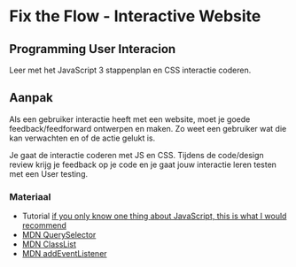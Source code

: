 # Fix the Flow - Interactive Website

## Programming User Interacion

Leer met het JavaScript 3 stappenplan en CSS interactie coderen.

## Aanpak

Als een gebruiker interactie heeft met een website, moet je goede feedback/feedforward ontwerpen en maken. Zo weet een gebruiker wat die kan verwachten en of de actie gelukt is. 

Je gaat de interactie coderen met JS en CSS. Tijdens de code/design review krijg je feedback op je code en je gaat jouw interactie leren testen met een User testing.


### Materiaal

- Tutorial  [if you only know one thing about JavaScript, this is what I would recommend](https://css-tricks.com/video-screencasts/150-hey-designers-know-one-thing-javascript-recommend/)
- [MDN QuerySelector](https://developer.mozilla.org/en-US/docs/Web/API/Document/querySelector)
- [MDN ClassList](https://developer.mozilla.org/en-US/docs/Web/API/Element/classList) 
- [MDN addEventListener](https://developer.mozilla.org/en-US/docs/Web/API/EventTarget/addEventListener)


<!--

## JavaScript en Interactie (Donderdag)

_In de workshop S01W1-07-JS-en-Interactie wordt uitgelegd wat je moet doen._

De afgelopen dagen hebben we ons ondergedompeld in HTML en CSS. Maar er is nog een belangrijke taal voor een frontender: JavaScript. Een programmeertaal die we als derde laag op het Web kunnen inzetten. Nadat we ons fundament in gestructureerde HTML hebben opgezet, en met CSS de browser een aantal hints hebben gegeven, kunnen we met JavaScript (JS) in veel gevallen nog extra functionaliteit en interactie toevoegen.

HTML, CSS en JS hebben alledrie andere regels, omdat het totaal verschillende talen zijn. Als je in HTML en CSS per ongeluk een tikfout maakt, negeert een browser die vaak, en gaat die gewoon door met de rest van de pagina. In JS gaat het bij een tikfout iets sneller mis. Zodra de browser een fout in JS tegenkomt, wordt de rest niet meer uitgevoerd.

### Aanpak

We gaan net als dinsdag via de developer tools in je browser kort met JS spelen. Net als dat je de live DOM (Document Object Model) en styling kunt inspecteren en veranderen, kun je ook JS interactief uitvoeren op een webpagina.

### Individuele opdrachten

1. Open de developer tools op bijvoorbeeld je visitekaartje, door een element te inspecteren met je rechtermuisknop.

<img src="https://github.com/user-attachments/assets/bffe3e9e-bb70-4f9b-8b02-f9727b7dbc9c" width="400">

2. Ga naar het tabblad _Console_ in je developer tools, waar je JavaScript kunt typen.

<img width="600" alt="image" src="https://github.com/user-attachments/assets/20759257-fd67-46f8-b02f-377df64abca7">

Dit zijn screenshots uit Firefox. De interface verschilt iets per browser, maar allemaal hebben ze een Console met vergelijkbare functionaliteit.

3. JavaScript is goed in rekenen. Probeer bijvoorbeeld eens twee getallen op te tellen, door `5 + 9` in te typen in je _Console_, gevolgd door een Enter.

<img width="487" alt="image" src="https://github.com/user-attachments/assets/14a8e361-1a27-4c3a-a297-16ac6353a948">

Gaaf, misschien wel je eerste stukje JavaScript ooit!

4. Probeer eens `'5' + '9'` uit te voeren..

<img width="358" alt="image" src="https://github.com/user-attachments/assets/4eed8bce-becb-475b-b5ce-5f98103c6c92">

Blijkbaar doet JavaScript verschillende dingen met getallen (_Numbers_) en tekst (_Strings_). Voor nu niet heel relevant, maar dit is één van de regels binnen JavaScript.

5. Wat gebeurt er als we per ongeluk—of expres—iets verkeerd doen? Wat als we `vijf + negen` uitvoeren? Of gewoon `bladiebloep`?

<img width="389" alt="image" src="https://github.com/user-attachments/assets/dbe15c7b-afeb-438d-8f5f-491192c894f1">

Dan krijgen we een foutmelding van JavaScript, omdat dit onbekende termen zijn. Dit gaat vast nog vaker gebeuren, en er is altijd een (soms frustrerende) verklaring voor. Voor nu gaan we door met leukere dingen.

6. Voer `document.body` uit in de Console.

<img width="387" alt="image" src="https://github.com/user-attachments/assets/7457f8d7-5b92-4efb-9fa6-66a8fdbb0a0e">

Je krijgt nu een _referentie_ naar het `<body>` element uit je pagina. Blijkbaar is dit iets speciaals. Met JavaScript kun je het Document Object Model (DOM) vragen stellen, dingen laten doen, of veranderen.

7. Voer `document.Body` uit in de Console.

<img width="382" alt="image" src="https://github.com/user-attachments/assets/1dac7155-857e-43c8-a07b-41a9bfb35596">

Die is “undefined”, dus blijkbaar is het in JavaScript belangrijk dat je goed let op hoofdletters en kleine letters. Een tikfout is snel gemaakt, en ook voor een _undefined_ is altijd een verklaring.

8. Voer `document.querySelector('body')` uit in de Console.

<img width="356" alt="image" src="https://github.com/user-attachments/assets/de618876-bfa9-4961-a637-01f2b2d15a81">

Dit is dus een andere manier om een referentie naar ons `<body>` element te krijgen, maar eentje die veel flexibeler is. Met `document.querySelector()` kun je elke CSS selector gebruiken om een element op te zoeken.

9. Probeer een andere CSS selector uit, bijvoorbeeld door `document.querySelector('h1')` uit te voeren. Wees niet bang voor tikfouten, maar probeer het opnieuw als het niet lukt. (Tip: met pijltje omhoog op je toetsenbord kun je in de Console door vorige opdrachten springen)

<img width="465" alt="image" src="https://github.com/user-attachments/assets/53079324-a194-4d40-ad8b-c1c28758ea83">

10. Verander de inhoud van je pagina door `document.querySelector('body').textContent = 'JS is tof!'` uit te voeren in de Console.

En refresh daarna de pagina :)

Al deze opdrachten kunnen ook via [een script](https://github.com/fdnd-task/your-tribe-profile-card/blob/main/scripts/script.js) uitgevoerd worden. De browser voert elke regel dan stap voor stap uit, als alles goed gaat. Via JavaScript en het Document Object Model kun je bijvoorbeeld elementen opzoeken, naar _events_ luisteren (zoals een _click_ event of een _keyboard_ event), _functies_ uitvoeren zodra zo'n event plaatsvindt, en eigenschappen van de DOM veranderen. Vaak doen we dat laatste door een `class` op een bepaald element [te veranderen](https://css-tricks.com/videos/150-hey-designers-know-one-thing-javascript-recommend/), zodat er door CSS andere styling toegepast kan worden. HTML, CSS en JS werken op deze manier dus hand in hand.

### Extra opdrachten

1. Bespreek met je buur wat een haalbare, niet vereiste leuke extra interactie in je eigen visitekaartje zou kunnen zijn. Enkele ideeën:
 - Verander de styling als je op een knop klikt, door een class op een element [aan te passen](https://css-tricks.com/videos/150-hey-designers-know-one-thing-javascript-recommend/); maak iets groter, opvallender, of laat je kaartje flippen.
 - [Verander een stukje tekst](https://developer.mozilla.org/en-US/docs/Web/API/Node/textContent#examples) als je op een knop klikt.
 - [Speel een geluidje af](https://developer.mozilla.org/en-US/docs/Web/API/HTMLMediaElement/play) als je op een knop klikt. Combineer dit bijvoorbeeld met [een `<audio>` element](https://developer.mozilla.org/en-US/docs/Web/HTML/Element/audio).
2. Maak een issue aan bij je leertaak, bedenk een goede titel voor je interactie, en beschrijf deze kort. Voeg ook een breakdown schets toe.
3. Vraag feedback op je issue en je breakdown schets.

### Bronnen en materiaal

- [What is JavaScript? MDN beginner's JavaScript course](https://developer.mozilla.org/en-US/docs/Learn/JavaScript/First_steps/What_is_JavaScript)
- [Introduction to the DOM](https://developer.mozilla.org/en-US/docs/Web/API/Document_Object_Model/Introduction)
- [Hey designers, if you only know one thing about JavaScript, this is what I would recommend](https://css-tricks.com/videos/150-hey-designers-know-one-thing-javascript-recommend/)
- Doorgaan met interactief leren programmeren? Kijk alvast eens naar https://learnprogramming.online

-->
